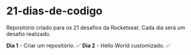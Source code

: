 # 21-dias-de-codigo
Repositório criado para os 21 desafios da Rocketseat. Cada dia será um desafio realizado.

<span>__Dia 1__ - Criar um repositório. ✅</span>
<span>__Dia 2__ - Hello World customizado. ✅</span>
